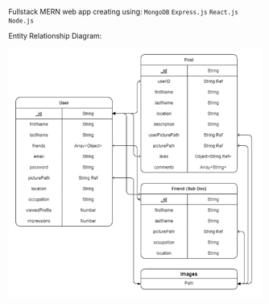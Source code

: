 Fullstack MERN web app creating using:
`MongoDB`
`Express.js`
`React.js`
`Node.js`

Entity Relationship Diagram:

![Entity Relationship Diagram](./Entity_Relation.png)
